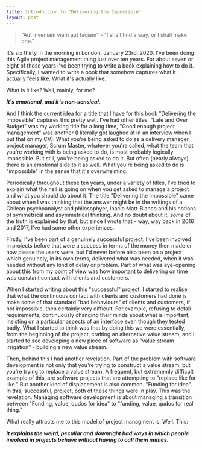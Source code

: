 ```yaml
---
title: Introduction to "Delivering the Impossible"
layout: post
---
```


> "Aut inveniam viam aut faciam" - "I shall find a way, or I shall make one."

It's six thirty in the morning in London. January 23rd, 2020. I've been doing this Agile project management thing just over ten years. For about seven or eight of those years I've been trying to write a book explaining how to do it. Specifically, I wanted to write a book that somehow captures what it actually feels like. What it's actually like.

What is it like? Well, mainly, for me? 

***It's emotional, and it's non-sensical.*** 

And I think the current idea for a title that I have for this book "Delivering the impossible" captures this pretty well. I've had other titles. "Late and Over Budget" was my working title for a long time, "Good enough project management" was another (I literally got laughed at in an interview when I put that on my CV). What you're being asked to do as a delivery manager, project manager, Scrum Master, whatever you're called, what the team that you're working with is being asked to do, is most probably logically impossible. But still, you're being asked to do it. But often (nearly always) there is an emotional side to it as well. What you're being asked to do is "impossible" in the sense that it's overwhelming. 

Periodically throughout these ten years, under a variety of titles, I've tried to explain what the hell is going on when you get asked to manage a project and what you should do about it. The title "Delivering the Impossible" came about when I was thinking that the answer might be in the writings of a Chilean psychoanalyst and philosophyer, Inacio Matt-Blanco and his notions of symmetrical and asymmetrical thinking. And no doubt about it, *some* of the truth is explained by that, but since I wrote that - way, way back in 2016 and 2017, I've had some other experiences.

Firstly, I've been part of a genuinely successful project. I've been involved in projects before that were a success in terms of the money then made or how please the users were, but I'd never before also been on a project which genuinely, in its own terms, delivered what was needed, when it was needed without any kind of delay or problem. Part of what was eye-opening about this from my point of view was how important to delivering on time was constant contact with clients and customers.

When I started writing about this "successful" project, I started to realise that what the continuous contact with clients and customers had done is make some of that standard "bad behaviours" of clients and customers, if not impossible, then certainly very difficult. For example, refusing to detail requirements, continuously changing their minds about what is important, insisting on a particular aspects of an interface even though they tested badly. What I started to think was that by doing this we were essentially, from the beginning of the project, crafting an alternative value stream, and I started to see developing a new piece of software as "value stream irrigation" - building a new value stream.

Then, behind this I had another revelation. Part of the problem with software development is not only that you're trying to construct a value stream, but you're trying to replace a value stream. A frequent, but extrememly difficult example of this, are software projects that are attempting to "replace like for like." But another kind of displacement is also common. "Funding for idea". In this, successful, project, both of these things were in play. This was the revelation. Managing software development is about managing a transition between "Funding, value, qudos for idea" to "funding, value, qudos for real thing."

What really attracts me to this model of project managment is. Well. This:

***It explains the weird, peculiar and downright bad ways in which people involved in projects behave without having to call them names.***


